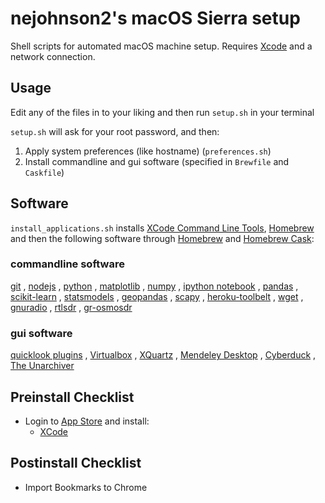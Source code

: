 # nejohnson2's macOS Sierra setup

Shell scripts for automated macOS machine setup. Requires [Xcode](https://developer.apple.com/downloads) and a network connection.

## Usage

Edit any of the files in to your liking and then run `setup.sh` in your terminal

`setup.sh` will ask for your root password, and then:

  1. Apply system preferences (like hostname) (`preferences.sh`)
  2. Install commandline and gui software (specified in `Brewfile` and `Caskfile`)


## Software

`install_applications.sh` installs [XCode Command Line Tools](), [Homebrew](http://brew.sh) and then the following software through [Homebrew](http://brew.sh) and [Homebrew Cask](https://github.com/phinze/homebrew-cask):

### commandline software

[git](git-scm.com)
, [nodejs](nodejs.org)
, [python](python.org)
, [matplotlib](matplotlib.org)
, [numpy](numpy.org)
, [ipython notebook](ipython.org)
, [pandas](pandas.pydata.org)
, [scikit-learn](scikit-learn.org)
, [statsmodels](statsmodels.sourceforge.net)
, [geopandas](geopandas.org)
, [scapy](http://www.secdev.org/projects/scapy/)
, [heroku-toolbelt](https://toolbelt.heroku.com)
, [wget](http://www.gnu.org/software/wget/)
, [gnuradio](gnuradio.org)
, [rtlsdr](rtlsdr.org)
, [gr-osmosdr](http://sdr.osmocom.org/trac/wiki/GrOsmoSDR)



### gui software

[quicklook plugins](github.com/sindresorhus/quick-look-plugins)
, [Virtualbox](virtualbox.org)
, [XQuartz](xquartz.macosforge.org)
, [Mendeley Desktop](https://www.mendeley.com/)
, [Cyberduck](https://cyberduck.io/)
, [The Unarchiver](http://wakaba.c3.cx/s/apps/unarchiver.html)


## Preinstall Checklist

* Login to [App Store](www.apple.com/macosx/whats-new/app-store.html) and install:
  * [XCode]()

## Postinstall Checklist
* Import Bookmarks to Chrome
